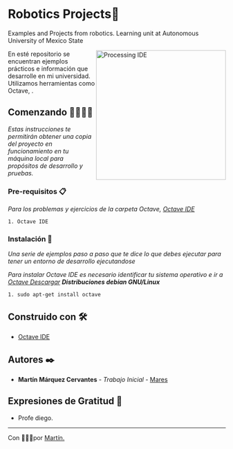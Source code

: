 # Robotics Projects🤖
Examples and Projects from robotics.
Learning unit at Autonomous University of Mexico State

<img width="300" align="right" src="https://scontent.fmex2-1.fna.fbcdn.net/v/t31.0-8/s960x960/14589907_1104071829700640_6709420203655329359_o.jpg?_nc_cat=108&_nc_sid=85a577&_nc_ohc=4RTxYhsje9wAX_wz5cB&_nc_ht=scontent.fmex2-1.fna&_nc_tp=7&oh=c4b3dc5124c4e4aa4eb91dbf3eae08df&oe=5F3C87D8" alt="Processing IDE" >

En esté repositorio se encuentran ejemplos prácticos e información que desarrolle en mi universidad. Utilizamos herramientas como Octave, . 


## Comenzando 🚀👨‍💻🚀

_Estas instrucciones te permitirán obtener una copia del proyecto en funcionamiento en tu máquina local para propósitos de desarrollo y pruebas._

### Pre-requisitos 📋

_Para los problemas y ejercicios de la carpeta Octave, [Octave IDE](https://www.gnu.org/software/octave/)_

```
1. Octave IDE
```

### Instalación 🔧

_Una serie de ejemplos paso a paso que te dice lo que debes ejecutar para tener un entorno de desarrollo ejecutandose_

_Para instalar Octave IDE es necesario identificar tu sistema operativo e ir a [Octave Descargar](https://www.gnu.org/software/octave/download.html)_
_**Distribuciones debian GNU/Linux**_

```
1. sudo apt-get install octave
```

## Construido con 🛠️
* [Octave IDE](https://www.gnu.org/software/octave/)

## Autores ✒️

* **Martín Márquez Cervantes** - *Trabajo Inicial* - [Mares](https://github.com/MarqCervMartin)



## Expresiones de Gratitud 🎁

* Profe diego.
---
Con 💚🐴💚por [Martín.](https://github.com/MarqCervMartin)

